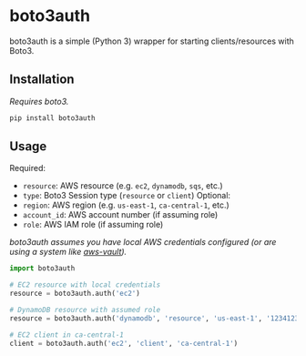 # boto3auth

boto3auth is a simple (Python 3) wrapper for starting clients/resources with Boto3.

## Installation

_Requires boto3._

```bash
pip install boto3auth
```

## Usage

Required:
  - `resource`: AWS resource (e.g. `ec2`, `dynamodb`, `sqs`, etc.)
  - `type`: Boto3 Session type (`resource` or `client`)
Optional:
  - `region`: AWS region (e.g. `us-east-1`, `ca-central-1`, etc.)
  - `account_id`: AWS account number (if assuming role)
  - `role`: AWS IAM role (if assuming role)

_boto3auth assumes you have local AWS credentials configured (or are using a system like [aws-vault])._

```python
import boto3auth

# EC2 resource with local credentials
resource = boto3auth.auth('ec2')

# DynamoDB resource with assumed role
resource = boto3auth.auth('dynamodb', 'resource', 'us-east-1', '123412341234', 'my-cool-role')

# EC2 client in ca-central-1
client = boto3auth.auth('ec2', 'client', 'ca-central-1')
```

[aws-vault]: https://github.com/99designs/aws-vault
